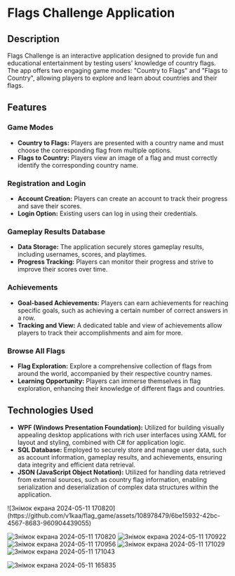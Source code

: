 
<h1>Flags Challenge Application</h1>

<h2>Description</h2>
<p>Flags Challenge is an interactive application designed to provide fun and educational entertainment by testing users' knowledge of country flags. The app offers two engaging game modes: "Country to Flags" and "Flags to Country", allowing players to explore and learn about countries and their flags.</p>

<h2>Features</h2>

<h3>Game Modes</h3>
<ul>
  <li><strong>Country to Flags:</strong> Players are presented with a country name and must choose the corresponding flag from multiple options.</li>
  <li><strong>Flags to Country:</strong> Players view an image of a flag and must correctly identify the corresponding country name.</li>
</ul>

<h3>Registration and Login</h3>
<ul>
  <li><strong>Account Creation:</strong> Players can create an account to track their progress and save their scores.</li>
  <li><strong>Login Option:</strong> Existing users can log in using their credentials.</li>
</ul>

<h3>Gameplay Results Database</h3>
<ul>
  <li><strong>Data Storage:</strong> The application securely stores gameplay results, including usernames, scores, and playtimes.</li>
  <li><strong>Progress Tracking:</strong> Players can monitor their progress and strive to improve their scores over time.</li>
</ul>

<h3>Achievements</h3>
<ul>
  <li><strong>Goal-based Achievements:</strong> Players can earn achievements for reaching specific goals, such as achieving a certain number of correct answers in a row.</li>
  <li><strong>Tracking and View:</strong> A dedicated table and view of achievements allow players to track their accomplishments and aim for more.</li>
</ul>

<h3>Browse All Flags</h3>
<ul>
  <li><strong>Flag Exploration:</strong> Explore a comprehensive collection of flags from around the world, accompanied by their respective country names.</li>
  <li><strong>Learning Opportunity:</strong> Players can immerse themselves in flag exploration, enhancing their knowledge of different flags and countries.</li>
</ul>

<h2>Technologies Used</h2>

<ul>
  <li><strong>WPF (Windows Presentation Foundation):</strong> Utilized for building visually appealing desktop applications with rich user interfaces using XAML for layout and styling, combined with C# for application logic.</li>
  <li><strong>SQL Database:</strong> Employed to securely store and manage user data, such as account information, gameplay results, and achievements, ensuring data integrity and efficient data retrieval.</li>
  <li><strong>JSON (JavaScript Object Notation):</strong> Utilized for handling data retrieved from external sources, such as country flag information, enabling serialization and deserialization of complex data structures within the application.</li>
</ul>
![Знімок екрана 2024-05-11 170820](https://github.com/v1kaa/flag_game/assets/108978479/6be15932-42bc-4567-8683-960904439055)

![Знімок екрана 2024-05-11 170820](https://github.com/v1kaa/flag_game/assets/108978479/eb577ea5-f5ef-489a-a442-b614df18fe4f)
![Знімок екрана 2024-05-11 170922](https://github.com/v1kaa/flag_game/assets/108978479/3dd72414-695f-4dea-8503-bbc96f7f5c13)
![Знімок екрана 2024-05-11 170956](https://github.com/v1kaa/flag_game/assets/108978479/3d30c97c-8a97-4f76-8490-65aa2c6a3305)
![Знімок екрана 2024-05-11 171029](https://github.com/v1kaa/flag_game/assets/108978479/be181a1e-144a-4d8a-bbd6-ff93955f132f)
![Знімок екрана 2024-05-11 171043](https://github.com/v1kaa/flag_game/assets/108978479/1d122e29-05bc-4815-a4b5-1f07c7f8cd7d)





![Знімок екрана 2024-05-11 165835](https://github.com/v1kaa/flag_game/assets/108978479/333b3525-3ea5-4ab0-af35-3de8fff8ade9)

</body>




